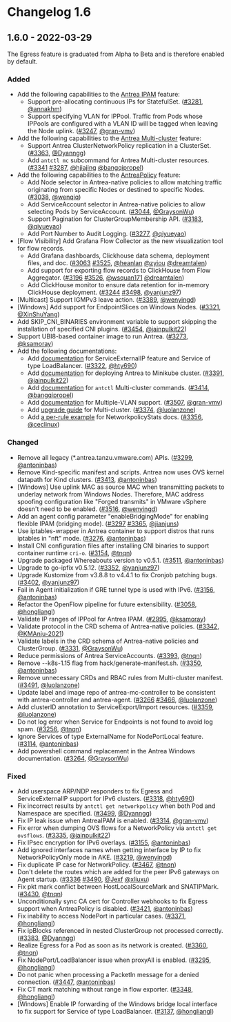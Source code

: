 # Changelog 1.6

## 1.6.0 - 2022-03-29

The Egress feature is graduated from Alpha to Beta and is therefore enabled by default.

### Added

- Add the following capabilities to the [Antrea IPAM] feature:
  * Support pre-allocating continuous IPs for StatefulSet. ([#3281](https://github.com/antrea-io/antrea/pull/3281), [@annakhm])
  * Support specifying VLAN for IPPool. Traffic from Pods whose IPPools are configured with a VLAN ID will be tagged when leaving the Node uplink. ([#3247](https://github.com/antrea-io/antrea/pull/3247), [@gran-vmv])
- Add the following capabilities to the [Antrea Multi-cluster] feature:
  * Support Antrea ClusterNetworkPolicy replication in a ClusterSet. ([#3363](https://github.com/antrea-io/antrea/pull/3363), [@Dyanngg])
  * Add `antctl mc` subcommand for Antrea Multi-cluster resources. ([#3341](https://github.com/antrea-io/antrea/pull/3341) [#3287](https://github.com/antrea-io/antrea/pull/3287), [@hjiajing] [@bangqipropel])
- Add the following capabilities to the [AntreaPolicy] feature:
  * Add Node selector in Antrea-native policies to allow matching traffic originating from specific Nodes or destined to specific Nodes. ([#3038](https://github.com/antrea-io/antrea/pull/3038), [@wenqiq])
  * Add ServiceAccount selector in Antrea-native policies to allow selecting Pods by ServiceAccount. ([#3044](https://github.com/antrea-io/antrea/pull/3044), [@GraysonWu])
  * Support Pagination for ClusterGroupMembership API. ([#3183](https://github.com/antrea-io/antrea/pull/3183), [@qiyueyao])
  * Add Port Number to Audit Logging. ([#3277](https://github.com/antrea-io/antrea/pull/3277), [@qiyueyao])
- [Flow Visibility] Add Grafana Flow Collector as the new visualization tool for flow records.
  * Add Grafana dashboards, Clickhouse data schema, deployment files, and doc. ([#3063](https://github.com/antrea-io/antrea/pull/3063) [#3525](https://github.com/antrea-io/antrea/pull/3525), [@heanlan] [@zyiou] [@dreamtalen])
  * Add support for exporting flow records to ClickHouse from Flow Aggregator. ([#3196](https://github.com/antrea-io/antrea/pull/3196) [#3526](https://github.com/antrea-io/antrea/pull/3526), [@wsquan171] [@dreamtalen])
  * Add ClickHouse monitor to ensure data retention for in-memory ClickHouse deployment. ([#3244](https://github.com/antrea-io/antrea/pull/3244) [#3498](https://github.com/antrea-io/antrea/pull/3498), [@yanjunz97])
- [Multicast] Support IGMPv3 leave action. ([#3389](https://github.com/antrea-io/antrea/pull/3389), [@wenyingd])
- [Windows] Add support for EndpointSlices on Windows Nodes. ([#3321](https://github.com/antrea-io/antrea/pull/3321), [@XinShuYang])
- Add SKIP_CNI_BINARIES environment variable to support skipping the installation of specified CNI plugins. ([#3454](https://github.com/antrea-io/antrea/pull/3454), [@jainpulkit22])
- Support UBI8-based container image to run Antrea. ([#3273](https://github.com/antrea-io/antrea/pull/3273), [@ksamoray])
- Add the following documentations:
  * Add [documentation](https://github.com/antrea-io/antrea/blob/v1.6.0/docs/service-loadbalancer.md) for ServiceExternalIP feature and Service of type LoadBalancer. ([#3322](https://github.com/antrea-io/antrea/pull/3322), [@hty690])
  * Add [documentation](https://github.com/antrea-io/antrea/blob/v1.6.0/docs/minikube.md) for deploying Antrea to Minikube cluster. ([#3391](https://github.com/antrea-io/antrea/pull/3391), [@jainpulkit22])
  * Add [documentation](https://github.com/antrea-io/antrea/blob/v1.6.0/docs/multicluster/antctl.md) for `antctl` Multi-cluster commands. ([#3414](https://github.com/antrea-io/antrea/pull/3414), [@bangqipropel])
  * Add [documentation](https://github.com/antrea-io/antrea/blob/v1.6.0/docs/antrea-ipam.md) for Multiple-VLAN support. ([#3507](https://github.com/antrea-io/antrea/pull/3507), [@gran-vmv])
  * Add [upgrade guide](https://github.com/antrea-io/antrea/blob/v1.6.0/docs/multicluster/upgrade.md) for Multi-cluster. ([#3374](https://github.com/antrea-io/antrea/pull/3374), [@luolanzone])
  * Add [a per-rule example](https://github.com/antrea-io/antrea/blob/v1.6.0/docs/feature-gates.md#networkpolicystats) for NetworkpolicyStats docs. ([#3356](https://github.com/antrea-io/antrea/pull/3356), [@ceclinux])

### Changed

- Remove all legacy (*.antrea.tanzu.vmware.com) APIs. ([#3299](https://github.com/antrea-io/antrea/pull/3299), [@antoninbas])
- Remove Kind-specific manifest and scripts. Antrea now uses OVS kernel datapath for Kind clusters. ([#3413](https://github.com/antrea-io/antrea/pull/3413), [@antoninbas])
- [Windows] Use uplink MAC as source MAC when transmitting packets to underlay network from Windows Nodes. Therefore, MAC address spoofing configuration like "Forged transmits" in VMware vSphere doesn't need to be enabled. ([#3516](https://github.com/antrea-io/antrea/pull/3516), [@wenyingd])
- Add an agent config parameter "enableBridgingMode" for enabling flexible IPAM (bridging mode). ([#3297](https://github.com/antrea-io/antrea/pull/3297) [#3365](https://github.com/antrea-io/antrea/pull/3365), [@jianjuns])
- Use iptables-wrapper in Antrea container to support distros that runs iptables in "nft" mode. ([#3276](https://github.com/antrea-io/antrea/pull/3276), [@antoninbas])
- Install CNI configuration files after installing CNI binaries to support container runtime `cri-o`. ([#3154](https://github.com/antrea-io/antrea/pull/3154), [@tnqn])
- Upgrade packaged Whereabouts version to v0.5.1. ([#3511](https://github.com/antrea-io/antrea/pull/3511), [@antoninbas])
- Upgrade to go-ipfix v0.5.12. ([#3352](https://github.com/antrea-io/antrea/pull/3352), [@yanjunz97])
- Upgrade Kustomize from v3.8.8 to v4.4.1 to fix Cronjob patching bugs. ([#3402](https://github.com/antrea-io/antrea/pull/3402), [@yanjunz97])
- Fail in Agent initialization if GRE tunnel type is used with IPv6. ([#3156](https://github.com/antrea-io/antrea/pull/3156), [@antoninbas])
- Refactor the OpenFlow pipeline for future extensibility. ([#3058](https://github.com/antrea-io/antrea/pull/3058), [@hongliangl])
- Validate IP ranges of IPPool for Antrea IPAM. ([#2995](https://github.com/antrea-io/antrea/pull/2995), [@ksamoray])
- Validate protocol in the CRD schema of Antrea-native policies. ([#3342](https://github.com/antrea-io/antrea/pull/3342), [@KMAnju-2021])
- Validate labels in the CRD schema of Antrea-native policies and ClusterGroup. ([#3331](https://github.com/antrea-io/antrea/pull/3331), [@GraysonWu])
- Reduce permissions of Antrea ServiceAccounts. ([#3393](https://github.com/antrea-io/antrea/pull/3393), [@tnqn])
- Remove --k8s-1.15 flag from hack/generate-manifest.sh. ([#3350](https://github.com/antrea-io/antrea/pull/3350), [@antoninbas])
- Remove unnecessary CRDs and RBAC rules from Multi-cluster manifest. ([#3491](https://github.com/antrea-io/antrea/pull/3491), [@luolanzone])
- Update label and image repo of antrea-mc-controller to be consistent with antrea-controller and antrea-agent. ([#3266](https://github.com/antrea-io/antrea/pull/3266) [#3466](https://github.com/antrea-io/antrea/pull/3466), [@luolanzone])
- Add clusterID annotation to ServiceExport/Import resources. ([#3359](https://github.com/antrea-io/antrea/pull/3359), [@luolanzone])
- Do not log error when Service for Endpoints is not found to avoid log spam. ([#3256](https://github.com/antrea-io/antrea/pull/3256), [@tnqn])
- Ignore Services of type ExternalName for NodePortLocal feature. ([#3114](https://github.com/antrea-io/antrea/pull/3114), [@antoninbas])
- Add powershell command replacement in the Antrea Windows documentation. ([#3264](https://github.com/antrea-io/antrea/pull/3264), [@GraysonWu])

### Fixed

- Add userspace ARP/NDP responders to fix Egress and ServiceExternalIP support for IPv6 clusters. ([#3318](https://github.com/antrea-io/antrea/pull/3318), [@hty690])
- Fix incorrect results by `antctl get networkpolicy` when both Pod and Namespace are specified. ([#3499](https://github.com/antrea-io/antrea/pull/3499), [@Dyanngg])
- Fix IP leak issue when AntreaIPAM is enabled. ([#3314](https://github.com/antrea-io/antrea/pull/3314), [@gran-vmv])
- Fix error when dumping OVS flows for a NetworkPolicy via `antctl get ovsflows`. ([#3335](https://github.com/antrea-io/antrea/pull/3335), [@jainpulkit22])
- Fix IPsec encryption for IPv6 overlays. ([#3155](https://github.com/antrea-io/antrea/pull/3155), [@antoninbas])
- Add ignored interfaces names when getting interface by IP to fix NetworkPolicyOnly mode in AKE. ([#3219](https://github.com/antrea-io/antrea/pull/3219), [@wenyingd])
- Fix duplicate IP case for NetworkPolicy. ([#3467](https://github.com/antrea-io/antrea/pull/3467), [@tnqn])
- Don't delete the routes which are added for the peer IPv6 gateways on Agent startup. ([#3336](https://github.com/antrea-io/antrea/pull/3336) [#3490](https://github.com/antrea-io/antrea/pull/3490), [@Jexf] [@xliuxu])
- Fix pkt mark conflict between HostLocalSourceMark and SNATIPMark. ([#3430](https://github.com/antrea-io/antrea/pull/3430), [@tnqn])
- Unconditionally sync CA cert for Controller webhooks to fix Egress support when AntreaPolicy is disabled. ([#3421](https://github.com/antrea-io/antrea/pull/3421), [@antoninbas])
- Fix inability to access NodePort in particular cases. ([#3371](https://github.com/antrea-io/antrea/pull/3371), [@hongliangl])
- Fix ipBlocks referenced in nested ClusterGroup not processed correctly. ([#3383](https://github.com/antrea-io/antrea/pull/3383), [@Dyanngg])
- Realize Egress for a Pod as soon as its network is created. ([#3360](https://github.com/antrea-io/antrea/pull/3360), [@tnqn])
- Fix NodePort/LoadBalancer issue when proxyAll is enabled. ([#3295](https://github.com/antrea-io/antrea/pull/3295), [@hongliangl])
- Do not panic when processing a PacketIn message for a denied connection. ([#3447](https://github.com/antrea-io/antrea/pull/3447), [@antoninbas])
- Fix CT mark matching without range in flow exporter. ([#3348](https://github.com/antrea-io/antrea/pull/3348), [@hongliangl])
- [Windows] Enable IP forwarding of the Windows bridge local interface to fix support for Service of type LoadBalancer. ([#3137](https://github.com/antrea-io/antrea/pull/3137), [@hongliangl])

[Antrea Multi-cluster]: https://github.com/antrea-io/antrea/blob/v1.6.0/docs/multicluster/getting-started.md
[Antrea IPAM]: https://github.com/antrea-io/antrea/blob/v1.6.0/docs/antrea-ipam.md
[AntreaPolicy]: https://github.com/antrea-io/antrea/blob/v1.6.0/docs/antrea-network-policy.md

[@Atish-iaf]: https://github.com/Atish-iaf
[@Dyanngg]: https://github.com/Dyanngg
[@GraysonWu]: https://github.com/GraysonWu
[@Jexf]: https://github.com/Jexf
[@KMAnju-2021]: https://github.com/KMAnju-2021
[@XinShuYang]: https://github.com/XinShuYang
[@annakhm]: https://github.com/annakhm
[@antoninbas]: https://github.com/antoninbas
[@antrea-bot]: https://github.com/antrea-bot
[@bangqipropel]: https://github.com/bangqipropel
[@ceclinux]: https://github.com/ceclinux
[@dependabot]: https://github.com/dependabot
[@dreamtalen]: https://github.com/dreamtalen
[@gran-vmv]: https://github.com/gran-vmv
[@heanlan]: https://github.com/heanlan
[@hjiajing]: https://github.com/hjiajing
[@hongliangl]: https://github.com/hongliangl
[@hty690]: https://github.com/hty690
[@jainpulkit22]: https://github.com/jainpulkit22
[@jianjuns]: https://github.com/jianjuns
[@ksamoray]: https://github.com/ksamoray
[@luolanzone]: https://github.com/luolanzone
[@qiyueyao]: https://github.com/qiyueyao
[@tnqn]: https://github.com/tnqn
[@wenqiq]: https://github.com/wenqiq
[@wenyingd]: https://github.com/wenyingd
[@wsquan171]: https://github.com/wsquan171
[@xliuxu]: https://github.com/xliuxu
[@yanjunz97]: https://github.com/yanjunz97
[@zyiou]: https://github.com/zyiou
